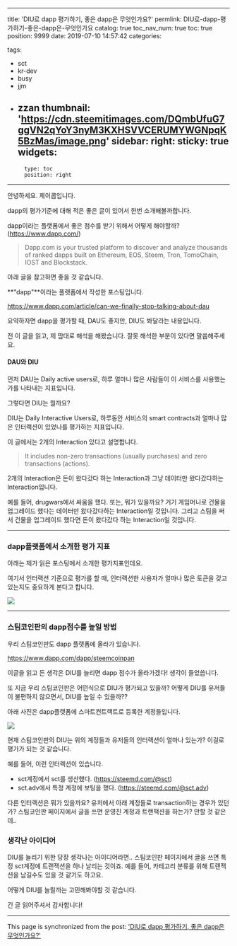 
---
title: 'DIU로 dapp 평가하기, 좋은 dapp은 무엇인가요?'
permlink: DIU로-dapp-평가하기-좋은-dapp은-무엇인가요
catalog: true
toc_nav_num: true
toc: true
position: 9999
date: 2019-07-10 14:57:42
categories:

tags:
- sct
- kr-dev
- busy
- jjm
- zzan
thumbnail: 'https://cdn.steemitimages.com/DQmbUfuG7ggVN2qYoY3nyM3KXHSVVCERUMYWGNpqK5BzMas/image.png'
sidebar:
    right:
        sticky: true
widgets:
    -
        type: toc
        position: right
---


안녕하세요. 제이콥입니다.

dapp의 평가기준에 대해 적은 좋은 글이 있어서 한번 소개해볼까합니다.

dapp이라는 플랫폼에서 좋은 점수를 받기 위해서 어떻게 해야할까?
(https://www.dapp.com/)
> Dapp.com is your trusted platform to discover and analyze thousands of ranked dapps built on Ethereum, EOS, Steem, Tron, TomoChain, IOST and Blockstack.

아래 글을 참고하면 좋을 것 같습니다.

 **"dapp"**이라는 플랫폼에서 작성한 포스팅입니다.

https://www.dapp.com/article/can-we-finally-stop-talking-about-dau

요약하자면 dapp을 평가할 때, DAU도 좋지만, DIU도 봐달라는 내용입니다.

전 이 글을 읽고, 제 맘대로 해석을 해봤습니다. 잘못 해석한 부분이 있다면 말씀해주세요.


#### DAU와 DIU

먼저 DAU는 Daily active users로, 하루 얼마나 많은 사람들이 이 서비스를 사용했는가를 나타내는 지표입니다.

그렇다면 DIU는 뭘까요?

DIU는 Daily Interactive Users로, 하루동안 서비스의 smart contracts과 얼마나 많은 인터랙션이 있었나를 평가하는 지표입니다.

이 글에서는 2개의 Interaction 있다고 설명합니다.
> It  includes non-zero transactions (usually purchases) and zero transactions (actions).

2개의 Interaction은 돈이 왔다갔다 하는 Interaction과 그냥 데이터만 왔다갔다하는 Interaction입니다.

예를 들어, drugwars에서 싸움을 했다. 또는, 뭐가 있을까요? 거기 게임머니로 건물을 업그레이드 했다는 데이터만 왔다갔다하는 Interaction일 것입니다. 그리고 스팀을 써서 건물을 업그레이드 했다면 돈이 왔다갔다 하는 Interaction일 것입니다.

---

### dapp플랫폼에서 소개한 평가 지표

아래는 제가 읽은 포스팅에서 소개한 평가지표인데요.

여기서 인터랙션 기준으로 평가를 할 때,  인터랙션한 사용자가 얼마나 많은 토큰을 갖고 있는지도 중요하게 본다고 합니다.

![](https://cdn.steemitimages.com/DQmbUfuG7ggVN2qYoY3nyM3KXHSVVCERUMYWGNpqK5BzMas/image.png)

---

### 스팀코인판의 dapp점수를 높일 방법

우리 스팀코인판도 dapp 플랫폼에 올라가 있습니다.

https://www.dapp.com/dapp/steemcoinpan

이글을 읽고 든 생각은 DIU를 늘리면 dapp 점수가 올라가겠다! 생각이 들었씁니다.

또  지금 우리 스팀코인판은 어떤식으로 DIU가 평가되고 있을까? 어떻게 DIU를 유저들이 불편하지 않으면서, DIU를 높일 수 있을까??

아래 사진은 dapp플랫폼에 스마트컨트랙트로 등록한 계정들입니다.

![](https://cdn.steemitimages.com/DQmarAwtxfc8fbQmD1MJ4YG6LyVjgbS2MFJa8dnwf245YMF/image.png)


현재 스팀코인판의 DIU는 위의 계정들과 유저들의 인터랙션이 얼마나 있는가? 
이걸로 평가가 되는 것 같습니다.

예를 들어, 이런 인터랙션이 있습니다.

* sct계정에서 sct를 생산했다. (https://steemd.com/@sct)
* sct.adv에서 특정 계정에 보팅을 했다. (https://steemd.com/@sct.adv)

다른 인터랙션은 뭐가 있을까요?
유저에서 아래 계정들로 transaction하는 경우가 있던가?
스팀코인판 페이지에서 글을 쓰면 운영진 계정과 트랜잭션을 하는가? 안할 것 같은데..


### 생각난 아이디어

DIU를 늘리기 위한 당장 생각나는 아이디어라면..
스팀코인판 페이지에서 글을 쓰면 특정 sct계정에 트랜잭션을 하나 날리는 것이죠.
예를 들어, 카테고리 분류를 위해 트랜잭션을 남길수도 있을 것 같기도 하고요.

어떻게 DIU를 늘릴까는 고민해봐야할 것 같습니다.

긴 글 읽어주셔서 감사합니다!

- - -

This page is synchronized from the post: ['DIU로 dapp 평가하기, 좋은 dapp은 무엇인가요?'](https://steempeak.com/@jacobyu/diu-dapp-dapp)
